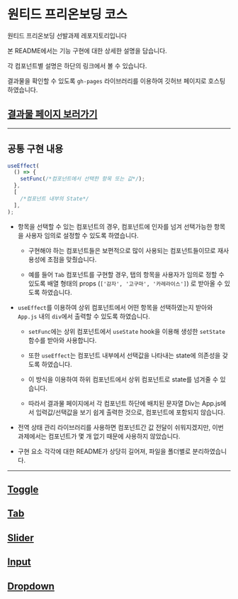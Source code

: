 # 원티드 프리온보딩 코스

원티드 프리온보딩 선발과제 레포지토리입니다

본 README에서는 기능 구현에 대한 상세한 설명을 담습니다.

각 컴포넌트별 설명은 하단의 링크에서 볼 수 있습니다.

결과물을 확인할 수 있도록 `gh-pages` 라이브러리를 이용하여 깃허브 페이지로 호스팅 하였습니다.

## [결과물 페이지 보러가기](https://chichoon.github.io/wanted_pre_onboarding/)

---

## 공통 구현 내용

```jsx
useEffect(
  () => {
    setFunc(/*컴포넌트에서 선택한 항목 또는 값*/);
  },
  [
    /*컴포넌트 내부의 State*/
  ],
);
```

- 항목을 선택할 수 있는 컴포넌트의 경우, 컴포넌트에 인자를 넘겨 선택가능한 항목을 사용자 임의로 설정할 수 있도록 하였습니다.

  - 구현해야 하는 컴포넌트들은 보편적으로 많이 사용되는 컴포넌트들이므로 재사용성에 초점을 맞췄습니다.

  - 예를 들어 `Tab` 컴포넌트를 구현할 경우, 탭의 항목을 사용자가 임의로 정할 수 있도록 배열 형태의 props (`['감자', '고구마', '카레라이스']`) 로 받아올 수 있도록 하였습니다.

- `useEffect`를 이용하여 상위 컴포넌트에서 어떤 항목을 선택하였는지 받아와 `App.js` 내의 `div`에서 출력할 수 있도록 하였습니다.

  - `setFunc`에는 상위 컴포넌트에서 `useState` hook을 이용해 생성한 `setState` 함수를 받아와 사용합니다.

  - 또한 `useEffect`는 컴포넌트 내부에서 선택값을 나타내는 state에 의존성을 갖도록 하였습니다.

  - 이 방식을 이용하여 하위 컴포넌트에서 상위 컴포넌트로 state를 넘겨줄 수 있습니다.

  - 따라서 결과물 페이지에서 각 컴포넌트 하단에 배치된 문자열 Div는 App.js에서 입력값/선택값을 보기 쉽게 출력한 것으로, 컴포넌트에 포함되지 않습니다.

- 전역 상태 관리 라이브러리를 사용하면 컴포넌트간 값 전달이 쉬워지겠지만, 이번 과제에서는 컴포넌트가 몇 개 없기 때문에 사용하지 않았습니다.

- 구현 요소 각각에 대한 README가 상당히 길어져, 파일을 폴더별로 분리하였습니다.

---

## [Toggle](./src/components/Toggle/README.md)

## [Tab](./src/components/Tab/README.md)

## [Slider](./src/components/Slider/README.md)

## [Input](./src/components/Input/README.md)

## [Dropdown](./src/components/Dropdown/README.md)
